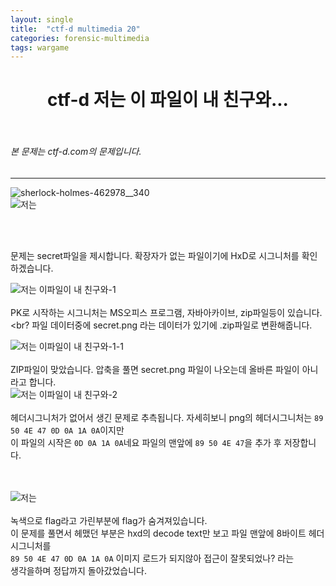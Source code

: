 ```yaml
---
layout: single
title:  "ctf-d multimedia 20"
categories: forensic-multimedia
tags: wargame
---
```



# <center>ctf-d 저는 이 파일이 내 친구와...</center><br>
###### 본 문제는 ctf-d.com의 문제입니다.<br>
---
![sherlock-holmes-462978__340](https://user-images.githubusercontent.com/91110884/188303424-710d5e59-7359-4fdd-b827-d68e18533f83.jpg)
<br>
![저는](https://user-images.githubusercontent.com/91110884/188554715-69870f1d-29ec-4234-a03d-40e36fa6fa8d.PNG)


<br>
<br>

 문제는 secret파일을 제시합니다. 확장자가 없는 파일이기에 HxD로 시그니처를 확인하겠습니다.<br>

![저는 이파일이 내 친구와-1](https://user-images.githubusercontent.com/91110884/188555045-02d37385-3d2f-40f9-a1db-e05a42e5be87.PNG)
<br>
<br>
PK로 시작하는 시그니처는 MS오피스 프로그램, 자바아카이브, zip파일등이 있습니다. <br?
파일 데이터중에 secret.png 라는 데이터가 있기에 .zip파일로 변환해줍니다.<br>

![저는 이파일이 내 친구와-1-1](https://user-images.githubusercontent.com/91110884/188555061-9971247e-7a85-4052-98dc-486aa1ee11dc.PNG)
<br>
<br>
ZIP파일이 맞았습니다. 압축을 풀면 secret.png 파일이 나오는데 올바른 파일이 아니라고 합니다.<br> 
![저는 이파일이 내 친구와-2](https://user-images.githubusercontent.com/91110884/188555868-0d4d7657-68f4-4de5-8967-a93caa1e8370.PNG)
<br>
<br>
헤더시그니처가 없어서 생긴 문제로 추측됩니다. 자세히보니 png의 헤더시그니처는 `89 50 4E 47 0D 0A 1A 0A`이지만<br>
이 파일의 시작은 `0D 0A 1A 0A`네요 파일의 맨앞에 `89 50 4E 47`을 추가 후 저장합니다.<br>
<br><br>

![저는](https://user-images.githubusercontent.com/91110884/188556549-c57bdb16-0531-48e6-8549-278d1a0ccc35.PNG)
<br><br>
녹색으로 flag라고 가린부분에 flag가 숨겨져있습니다. <br>
이 문제를 풀면서 헤맸던 부분은 hxd의 decode text만 보고 파일 맨앞에 8바이트 헤더시그니처를<br>
`89 50 4E 47 0D 0A 1A 0A` 이미지 로드가 되지않아 접근이 잘못되었나? 라는<br>
생각을하며 정답까지 돌아갔었습니다.
